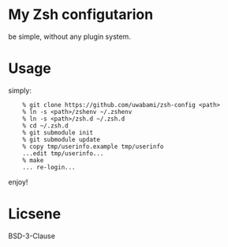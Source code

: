 <!-- -*- mode: markdown; coding: utf-8 -*- -->
# My Zsh configutarion

be simple, without any plugin system.

# Usage

simply:

        % git clone https://github.com/uwabami/zsh-config <path>
        % ln -s <path>/zshenv ~/.zshenv
        % ln -s <path>/zsh.d ~/.zsh.d
        % cd ~/.zsh.d
        % git submodule init
        % git submodule update
        % copy tmp/userinfo.example tmp/userinfo
        ...edit tmp/userinfo...
        % make
        ... re-login...
        
enjoy!

# Licsene

BSD-3-Clause
